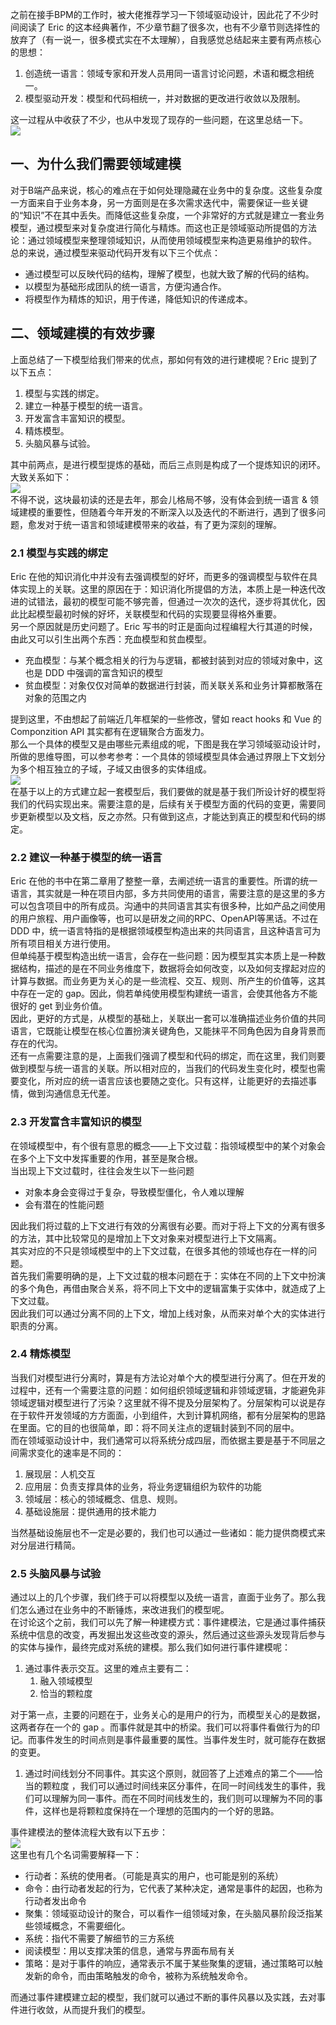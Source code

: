 之前在接手BPM的工作时，被大佬推荐学习一下领域驱动设计，因此花了不少时间阅读了 Eric 的这本经典著作，不少章节翻了很多次，也有不少章节则选择性的放弃了（有一说一，很多模式实在不太理解），自我感觉总结起来主要有两点核心的思想：

1. 创造统一语言：领域专家和开发人员用同一语言讨论问题，术语和概念相统一。
2. 模型驱动开发：模型和代码相统一，并对数据的更改进行收敛以及限制。

这一过程从中收获了不少，也从中发现了现存的一些问题，在这里总结一下。<br />![](https://cdn.nlark.com/yuque/0/2022/jpeg/296173/1651839623745-85bce0f1-fadb-4201-944e-4ad85d2b4d4b.jpeg#clientId=u57978bd7-8216-4&from=paste&id=u0d294a34&originHeight=4032&originWidth=3024&originalType=url&ratio=1&rotation=0&showTitle=false&status=done&style=none&taskId=ubd871e89-4c90-4dd8-8adf-b88a61ca099&title=)

## 一、为什么我们需要领域建模
对于B端产品来说，核心的难点在于如何处理隐藏在业务中的复杂度。这些复杂度一方面来自于业务本身，另一方面则是在多次需求迭代中，需要保证一些关键的“知识”不在其中丢失。而降低这些复杂度，一个非常好的方式就是建立一套业务模型，通过模型来对复杂度进行简化与精炼。而这也正是领域驱动所提倡的方法论：通过领域模型来整理领域知识，从而使用领域模型来构造更易维护的软件。<br />总的来说，通过模型来驱动代码开发有以下三个优点：

- 通过模型可以反映代码的结构，理解了模型，也就大致了解的代码的结构。
- 以模型为基础形成团队的统一语言，方便沟通合作。
- 将模型作为精炼的知识，用于传递，降低知识的传递成本。

## 二、领域建模的有效步骤
上面总结了一下模型给我们带来的优点，那如何有效的进行建模呢？Eric 提到了以下五点：

1. 模型与实践的绑定。
2. 建立一种基于模型的统一语言。
3. 开发富含丰富知识的模型。
4. 精炼模型。
5. 头脑风暴与试验。

其中前两点，是进行模型提炼的基础，而后三点则是构成了一个提炼知识的闭环。大致关系如下：<br />![](https://cdn.nlark.com/yuque/0/2022/png/296173/1651839623653-83e5a209-948d-43cc-8ef9-9b3be7df7a34.png#clientId=u57978bd7-8216-4&from=paste&id=u8e1a6ae9&originHeight=784&originWidth=1012&originalType=url&ratio=1&rotation=0&showTitle=false&status=done&style=none&taskId=ude0eea2c-2f13-4cc6-bd83-19ae2a2fd35&title=)<br />不得不说，这块最初读的还是去年，那会儿格局不够，没有体会到统一语言 & 领域建模的重要性，但随着今年开发的不断深入以及迭代的不断进行，遇到了很多问题，愈发对于统一语言和领域建模带来的收益，有了更为深刻的理解。

### 2.1 模型与实践的绑定
Eric 在他的知识消化中并没有去强调模型的好坏，而更多的强调模型与软件在具体实现上的关联。这里的原因在于：知识消化所提倡的方法，本质上是一种迭代改进的试错法，最初的模型可能不够完善，但通过一次次的迭代，逐步将其优化，因此比起模型最初时候的好坏，关联模型和代码的实现要显得格外重要。 <br />另一个原因就是历史问题了。Eric 写书的时正是面向过程编程大行其道的时候，由此又可以引生出两个东西：充血模型和贫血模型。

- 充血模型：与某个概念相关的行为与逻辑，都被封装到对应的领域对象中，这也是 DDD 中强调的富含知识的模型
- 贫血模型：对象仅仅对简单的数据进行封装，而关联关系和业务计算都散落在对象的范围之内

提到这里，不由想起了前端近几年框架的一些修改，譬如 react hooks 和 Vue 的Componzition API 其实都有在逻辑聚合方面发力。<br />那么一个具体的模型又是由哪些元素组成的呢，下图是我在学习领域驱动设计时，所做的思维导图，可以参考参考：一个具体的领域模型具体会通过界限上下文划分为多个相互独立的子域，子域又由很多的实体组成。<br />![](https://cdn.nlark.com/yuque/0/2022/png/296173/1651839623620-8d67e17f-b7a5-4918-b827-6bf6cc29b2a2.png#clientId=u57978bd7-8216-4&from=paste&id=u1cd76732&originHeight=1474&originWidth=1766&originalType=url&ratio=1&rotation=0&showTitle=false&status=done&style=none&taskId=u989b6a4f-24d9-4982-9bf2-56cb8767cbe&title=)<br />在基于以上的方式建立起一套模型后，我们要做的就是基于我们所设计好的模型将我们的代码实现出来。需要注意的是，后续有关于模型方面的代码的变更，需要同步更新模型以及文档，反之亦然。只有做到这点，才能达到真正的模型和代码的绑定。

### 2.2 建议一种基于模型的统一语言
Eric 在他的书中在第二章用了整整一章，去阐述统一语言的重要性。所谓的统一语言，其实就是一种在项目内部，多方共同使用的语言，需要注意的是这里的多方可以包含项目中的所有成员。沟通中的共同语言其实有很多种，比如产品之间使用的用户旅程、用户画像等，也可以是研发之间的RPC、OpenAPI等黑话。不过在 DDD 中，统一语言特指的是根据领域模型构造出来的共同语言，且这种语言可为所有项目相关方进行使用。<br />但单纯基于模型构造出统一语言，会存在一些问题：因为模型其实本质上是一种数据结构，描述的是在不同业务维度下，数据将会如何改变，以及如何支撑起对应的计算与数据。而业务更为关心的是一些流程、交互、规则、所产生的价值等，这其中存在一定的 gap。因此，倘若单纯使用模型构建统一语言，会使其他各方不能很好的 get 到业务价值。<br />因此，更好的方式是，从模型的基础上，关联出一套可以准确描述业务价值的共同语言，它既能让模型在核心位置扮演关键角色，又能抹平不同角色因为自身背景而存在的代沟。<br />还有一点需要注意的是，上面我们强调了模型和代码的绑定，而在这里，我们则要做到模型与统一语言的关联。所以相对应的，当我们的代码发生变化时，模型也需要变化，所对应的统一语言应该也要随之变化。只有这样，让能更好的去描述事情，做到沟通信息无代差。

### 2.3 开发富含丰富知识的模型
在领域模型中，有个很有意思的概念——上下文过载：指领域模型中的某个对象会在多个上下文中发挥重要的作用，甚至是聚合根。<br />当出现上下文过载时，往往会发生以下一些问题

- 对象本身会变得过于复杂，导致模型僵化，令人难以理解
- 会有潜在的性能问题

因此我们将过载的上下文进行有效的分离很有必要。而对于将上下文的分离有很多的方法，其中比较常见的是增加上下文对象来对模型进行上下文隔离。<br />其实对应的不只是领域模型中的上下文过载，在很多其他的领域也存在一样的问题。<br />首先我们需要明确的是，上下文过载的根本问题在于：实体在不同的上下文中扮演的多个角色，再借由聚合关系，将不同上下文中的逻辑富集于实体中，就造成了上下文过载。<br />因此我们可以通过分离不同的上下文，增加上线对象，从而来对单个大的实体进行职责的分离。

### 2.4 精炼模型
当我们对模型进行分离时，算是有方法论对单个大的模型进行分离了。但在开发的过程中，还有一个需要注意的问题：如何组织领域逻辑和非领域逻辑，才能避免非领域逻辑对模型进行了污染？这里就不得不提及分层架构了。分层架构可以说是存在于软件开发领域的方方面面，小到组件，大到计算机网络，都有分层架构的思路在里面。它的目的也很简单，即：将不同关注点的逻辑封装到不同的层中。<br />而在领域驱动设计中，我们通常可以将系统分成四层，而依据主要是基于不同层之间需求变化的速率是不同的：

1. 展现层：人机交互
2. 应用层：负责支撑具体的业务，将业务逻辑组织为软件的功能
3. 领域层：核心的领域概念、信息、规则。
4. 基础设施层：提供通用的技术能力

当然基础设施层也不一定是必要的，我们也可以通过一些诸如：能力提供商模式来对分层进行精简。

### 2.5 头脑风暴与试验
通过以上的几个步骤，我们终于可以将模型以及统一语言，直面于业务了。那么我们怎么通过在业务中的不断锤炼，来改进我们的模型呢。<br />在讨论这个之前，我们可以先了解一种建模方式：事件建模法，它是通过事件捕获系统中信息的改变，再发掘出发这些改变的源头，然后通过这些源头发现背后参与的实体与操作，最终完成对系统的建模。那么我们如何进行事件建模呢：

1. 通过事件表示交互。这里的难点主要有二：
   1. 融入领域模型 
   2. 恰当的颗粒度 

对于第一点，主要的问题在于，业务关心的是用户的行为，而模型关心的是数据，这两者存在一个的 gap 。而事件就是其中的桥梁。我们可以将事件看做行为的印记。而事件发生的时间点则是事件最重要的属性。当事件发生时，就可能存在数据的变更。

1. 通过时间线划分不同事件。其实这个原则，就回答了上述难点的第二个——恰当的颗粒度 ，我们可以通过时间线来区分事件，在同一时间线发生的事件，我们可以理解为同一事件。而在不同时间线发生的，我们则可以理解为不同的事件，这样也是将颗粒度保持在一个理想的范围内的一个好的思路。

事件建模法的整体流程大致有以下五步：<br />![](https://cdn.nlark.com/yuque/0/2022/png/296173/1651839623719-ad68ffd6-2f8f-4fde-a92f-6fefa09decdd.png#clientId=u57978bd7-8216-4&from=paste&id=ubc0445fa&originHeight=476&originWidth=2766&originalType=url&ratio=1&rotation=0&showTitle=false&status=done&style=none&taskId=u163e6d02-044f-422a-a8fc-62313499ce7&title=)<br />这里也有几个名词需要解释一下：

- 行动者：系统的使用者。（可能是真实的用户，也可能是别的系统）
- 命令：由行动者发起的行为，它代表了某种决定，通常是事件的起因，也称为行动者发出命令
- 聚集：领域驱动设计的聚合，可以看作一组领域对象，在头脑风暴阶段泛指某些领域概念，不需要细化。
- 系统：指代不需要了解细节的三方系统
- 阅读模型：用以支撑决策的信息，通常与界面布局有关
- 策略：是对于事件的响应，通常表示不属于某些聚集的逻辑，通过策略可以触发新的命令，而由策略触发的命令，被称为系统触发命令。

而通过事件建模建立起的模型，我们就可以通过不断的事件风暴以及实践，去对事件进行收敛，从而提升我们的模型。
